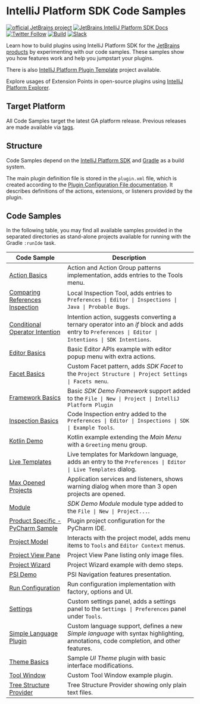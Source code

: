# IntelliJ Platform SDK Code Samples

[![official JetBrains project](https://jb.gg/badges/official.svg)][jb:confluence-on-gh]
[![JetBrains IntelliJ Platform SDK Docs](https://jb.gg/badges/docs.svg)][jb:docs]
[![Twitter Follow](https://img.shields.io/twitter/follow/JBPlatform?style=flat)][jb:twitter]
[![Build](https://github.com/JetBrains/intellij-sdk-docs/workflows/Build/badge.svg)][gh:build]
[![Slack](https://img.shields.io/badge/Slack-%23intellij--platform-blue)][jb:slack]

Learn how to build plugins using IntelliJ Platform SDK for the [JetBrains products][jb:products] by experimenting with our code samples.
These samples show you how features work and help you jumpstart your plugins.

There is also [IntelliJ Platform Plugin Template][gh:template] project available.

Explore usages of Extension Points in open-source plugins using [IntelliJ Platform Explorer](https://jb.gg/ipe).

## Target Platform

All Code Samples target the latest GA platform release.
Previous releases are made available via [tags](https://github.com/JetBrains/intellij-sdk-code-samples/tags). 

## Structure

Code Samples depend on the [IntelliJ Platform SDK][docs] and [Gradle][docs:gradle] as a build system.

The main plugin definition file is stored in the `plugin.xml` file, which is created according to the [Plugin Configuration File documentation][docs:plugin.xml].
It describes definitions of the actions, extensions, or listeners provided by the plugin.

## Code Samples

In the following table, you may find all available samples provided in the separated directories as stand-alone projects available for running with the Gradle `:runIde` task.

| Code Sample                                                            | Description                                                                                                                                            |
| ---------------------------------------------------------------------- | ------------------------------------------------------------------------------------------------------------------------------------------------------ |
| [Action Basics](./action_basics)                                       | Action and Action Group patterns implementation, adds entries to the Tools menu.                                                                       |
| [Comparing References Inspection](./comparing_references_inspection)   | Local Inspection Tool, adds entries to `Preferences \| Editor \| Inspections \| Java \| Probable Bugs`.                                                |
| [Conditional Operator Intention](./conditional_operator_intention)     | Intention action, suggests converting a ternary operator into an *if* block and adds entry to `Preferences \| Editor \| Intentions \| SDK Intentions`. |
| [Editor Basics](./editor_basics)                                       | Basic Editor APIs example with editor popup menu with extra actions.                                                                                   |
| [Facet Basics](./facet_basics)                                         | Custom Facet pattern, adds *SDK Facet* to the `Project Structure \| Project Settings \| Facets menu`.                                                  |
| [Framework Basics](./framework_basics)                                 | Basic *SDK Demo Framework* support added to the `File \| New \| Project \| IntelliJ Platform Plugin`                                                   |
| [Inspection Basics](./inspection_basics)                               | Code Inspection entry added to the `Preferences \| Editor \| Inspections \| SDK \| Example Tools`.                                                     |
| [Kotlin Demo](./kotlin_demo)                                           | Kotlin example extending the *Main Menu* with a `Greeting` menu group.                                                                                 |
| [Live Templates](./live_templates)                                     | Live templates for Markdown language, adds an entry to the `Preferences \| Editor \| Live Templates` dialog.                                           |
| [Max Opened Projects](./max_opened_projects)                           | Application services and listeners, shows warning dialog when more than 3 open projects are opened.                                                    |
| [Module](./module)                                                     | *SDK Demo Module* module type added to the `File \| New \| Project...`.                                                                                |
| [Product Specific - PyCharm Sample](./product_specific/pycharm_basics) | Plugin project configuration for the PyCharm IDE.                                                                                                      |
| [Project Model](./project_model)                                       | Interacts with the project model, adds menu items to `Tools` and `Editor Context` menus.                                                               |
| [Project View Pane](./project_view_pane)                               | Project View Pane listing only image files.                                                                                                            |
| [Project Wizard](./project_wizard)                                     | Project Wizard example with demo steps.                                                                                                                |
| [PSI Demo](./psi_demo)                                                 | PSI Navigation features presentation.                                                                                                                  |
| [Run Configuration](./run_configuration)                               | Run configuration implementation with factory, options and UI.                                                                                         |
| [Settings](./settings)                                                 | Custom settings panel, adds a settings panel to the `Settings \| Preferences` panel under `Tools`.                                                     |
| [Simple Language Plugin](./simple_language_plugin)                     | Custom language support, defines a new *Simple language* with syntax highlighting, annotations, code completion, and other features.                   |
| [Theme Basics](./theme_basics)                                         | Sample *UI Theme* plugin with basic interface modifications.                                                                                           |
| [Tool Window](./tool_window)                                           | Custom Tool Window example plugin.                                                                                                                     |
| [Tree Structure Provider](./tree_structure_provider)                   | Tree Structure Provider showing only plain text files.                                                                                                 |

[gh:build]: https://github.com/JetBrains/intellij-sdk-docs/actions?query=workflow%3ABuild
[gh:template]: https://github.com/JetBrains/intellij-platform-plugin-template

[jb:confluence-on-gh]: https://confluence.jetbrains.com/display/ALL/JetBrains+on+GitHub
[jb:docs]: https://www.jetbrains.org/intellij/sdk/docs
[jb:products]: https://www.jetbrains.com/products.html
[jb:slack]: https://plugins.jetbrains.com/slack
[jb:twitter]: https://twitter.com/JBPlatform

[docs]: https://www.jetbrains.org/intellij/sdk/docs
[docs:gradle]: https://www.jetbrains.org/intellij/sdk/docs/tutorials/build_system.html
[docs:plugin.xml]: https://www.jetbrains.org/intellij/sdk/docs/basics/plugin_structure/plugin_configuration_file.html
